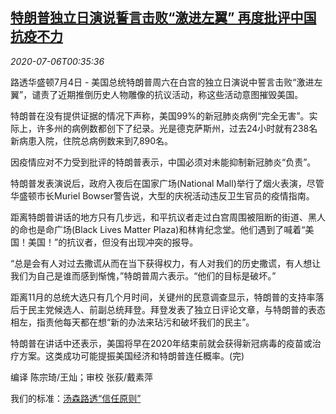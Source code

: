 <!--1593996917000-->
[特朗普独立日演说誓言击败“激进左翼” 再度批评中国抗疫不力](https://cn.reuters.com/article/trump-independence-day-speech-0704-sat-idCNKBS24701N)
------

<div><i>2020-07-06T00:35:36</i></div><div class="StandardArticleBody_body"><p>路透华盛顿7月4日 - 美国总统特朗普周六在白宫的独立日演说中誓言击败“激进左翼”，谴责了近期推倒历史人物雕像的抗议活动，称这些活动意图摧毁美国。 </p><p>特朗普在没有提供证据的情况下声称，美国99%的新冠肺炎病例“完全无害”。实际上，许多州的病例数都创下了纪录。光是德克萨斯州，过去24小时就有238名新病患入院，住院总病例数来到7,890名。 </p><p>因疫情应对不力受到批评的特朗普表示，中国必须对未能抑制新冠肺炎“负责”。 </p><p>特朗普发表演说后，政府入夜后在国家广场(National Mall)举行了烟火表演，尽管华盛顿市长Muriel Bowser警告说，大型的庆祝活动违反卫生官员的疫情指南。 </p><p>距离特朗普讲话的地方只有几步远，和平抗议者走过白宫周围被阻断的街道、黑人的命也是命广场(Black Lives Matter Plaza)和林肯纪念堂。他们遇到了喊着“美国！美国！”的抗议者，但没有出现冲突的报导。 </p><p>“总是会有人对过去撒谎从而在当下获得权力，有人对我们的历史撒谎，有人想让我们为自己是谁而感到惭愧，”特朗普周六表示。“他们的目标是破坏。” </p><p>距离11月的总统大选只有几个月时间，关键州的民意调查显示，特朗普的支持率落后于民主党候选人、前副总统拜登。拜登发表了独立日评论文章，与特朗普的表态相左，指责他每天都在想“新的办法来玷污和破坏我们的民主”。 </p><p>特朗普在讲话中还表示，美国将早在2020年结束前就会获得新冠病毒的疫苗或治疗方案。这类成功可能提振美国经济和特朗普连任概率。(完) </p><div class="Attribution_container"><div class="Attribution_attribution"><p class="Attribution_content">编译 陈宗琦/王灿；审校 张荻/戴素萍</p></div></div><div class="StandardArticleBody_trustBadgeContainer"><span class="StandardArticleBody_trustBadgeTitle">我们的标准：</span><span class="trustBadgeUrl"><a href="https://www.thomsonreuters.cn/content/dam/openweb/documents/pdf/china/brochures/about-us-1.pdf">汤森路透“信任原则”</a></span></div></div>
